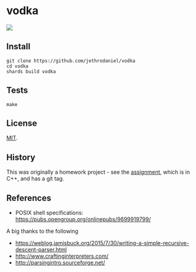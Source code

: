# vodka

![](https://github.com/jethrodaniel/vodka/workflows/build/badge.svg)

## Install

```
git clone https://github.com/jethrodaniel/vodka
cd vodka
shards build vodka
```

## Tests

```
make
```

## License

[MIT](LICENSE).

## History

This was originally a homework project - see the [assignment](docs/assignment.pdf), which is in C++, and has a git tag.

## References

- POSIX shell specifications: https://pubs.opengroup.org/onlinepubs/9699919799/

A big thanks to the following

- https://weblog.jamisbuck.org/2015/7/30/writing-a-simple-recursive-descent-parser.html
- http://www.craftinginterpreters.com/
- http://parsingintro.sourceforge.net/
